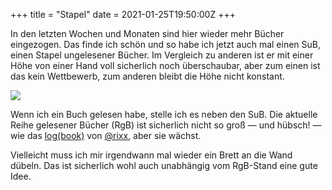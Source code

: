 +++
title = "Stapel"
date = 2021-01-25T19:50:00Z
+++


In den letzten Wochen und Monaten sind hier wieder mehr Bücher eingezogen. Das finde ich schön und so habe ich jetzt auch mal einen SuB, einen Stapel ungelesener Bücher. Im Vergleich zu anderen ist er mit einer Höhe von einer Hand voll sicherlich noch überschaubar, aber zum einen ist das kein Wettbewerb, zum anderen bleibt die Höhe nicht konstant.

![](books.png)

Wenn ich ein Buch gelesen habe, stelle ich es neben den SuB. Die aktuelle Reihe gelesener Bücher (RgB) ist sicherlich nicht so groß — und hübsch! — wie das [log(book)](https://books.rixx.de/) von [@rixx](https://chaos.social/@rixx), aber sie wächst.

Vielleicht muss ich mir irgendwann mal wieder ein Brett an die Wand dübeln. Das ist sicherlich wohl auch unabhängig vom RgB-Stand eine gute Idee.